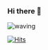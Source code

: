 ### Hi there 👋
![waving](https://capsule-render.vercel.app/api?type=waving&height=200&text=Waving!&fontAlign=80&fontAlignY=40&color=gradient)


[![Hits](https://hits.seeyoufarm.com/api/count/incr/badge.svg?url=https%3A%2F%2Fgithub.com%2FBeautyKim%2FBeautyKim&count_bg=%236700D5&title_bg=%23545354&icon=pinboard.svg&icon_color=%23EAEAEA&title=hits&edge_flat=false)](https://hits.seeyoufarm.com)
